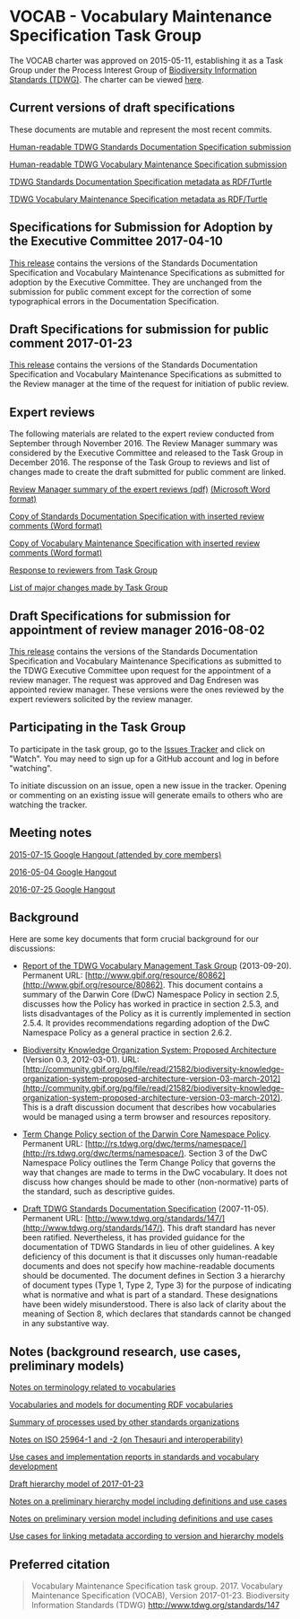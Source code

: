 # VOCAB - Vocabulary Maintenance Specification Task Group

The VOCAB charter was approved on 2015-05-11, establishing it as a Task Group under the Process Interest Group of [Biodiversity Information Standards (TDWG)](http://www.tdwg.org/). The charter can be viewed [here](vmg-charter.pdf).

## Current versions of draft specifications

These documents are mutable and represent the most recent commits.  

[Human-readable TDWG Standards Documentation Specification submission](documentation-specification.md)

[Human-readable TDWG Vocabulary Maintenance Specification submission](maintenance-specification.md)

[TDWG Standards Documentation Specification metadata as RDF/Turtle](documentation-specification.ttl)

[TDWG Vocabulary Maintenance Specification metadata as RDF/Turtle](maintenance-specification.ttl)

## Specifications for Submission for Adoption by the Executive Committee 2017-04-10

[This release](https://github.com/tdwg/vocab/releases/tag/2017-04-10-submission-for-adoption) contains the versions of the Standards Documentation Specification and Vocabulary Maintenance Specifications as submitted for adoption by the Executive Committee.  They are unchanged from the submission for public comment except for the correction of some typographical errors in the Documentation Specification. 

## Draft Specifications for submission for public comment 2017-01-23

[This release](https://github.com/tdwg/vocab/releases/tag/2017-01-23-public-comment-submission) contains the versions of the Standards Documentation Specification and Vocabulary Maintenance Specifications as submitted to the Review manager at the time of the request for initiation of public review.  

## Expert reviews

The following materials are related to the expert review conducted from September through November 2016.  The Review Manager summary was considered by the Executive Committee and released to the Task Group in December 2016.  The response of the Task Group to reviews and list of changes made to create the draft submitted for public comment are linked.

[Review Manager summary of the expert reviews (pdf)](expert-review-materials/TDWG-VOCAB-expert-review-report-v20161113.pdf) [(Microsoft Word format)](expert-review-materials/TDWG-VOCAB-expert-review-report-v20161113.docx)

[Copy of Standards Documentation Specification with inserted review comments (Word format)](expert-review-materials/TDWG-Standards-Documentation-Specification-with-comments-from-the-expert-review-v20161113.docx)

[Copy of Vocabulary Maintenance Specification with inserted review comments (Word format)](expert-review-materials/TDWG-Vocabulary-Maintenance-Specification-with-comments-from-the-expert-review-v20161113.docx)

[Response to reviewers from Task Group](expert-review-materials/response.md)

[List of major changes made by Task Group](expert-review-materials/change-log.md)

## Draft Specifications for submission for appointment of review manager 2016-08-02

[This release](https://github.com/tdwg/vocab/releases/tag/2016-08-02-review-submission) contains the versions of the Standards Documentation Specification and Vocabulary Maintenance Specifications as submitted to the TDWG Executive Committee upon request for the appointment of a review manager.  The request was approved and Dag Endresen was appointed review manager. These versions were the ones reviewed by the expert reviewers solicited by the review manager.

## Participating in the Task Group

To participate in the task group, go to the [Issues Tracker](https://github.com/tdwg/vocab/issues) and click on "Watch". You may need to sign up for a GitHub account and log in before "watching".  

To initiate discussion on an issue, open a new issue in the tracker. Opening or commenting on an existing issue will generate emails to others who are watching the tracker.

## Meeting notes

[2015-07-15 Google Hangout (attended by core members)](meeting-notes/hangout-2015-07-15.md)

[2016-05-04 Google Hangout](meeting-notes/meeting-agenda-notes-2016-05-04.pdf)

[2016-07-25 Google Hangout](meeting-notes/task-group-meeting-notes-2016-07-25.pdf)

## Background

Here are some key documents that form crucial background for our discussions:

* [Report of the TDWG Vocabulary Management Task Group](gbif_TDWG_Vocabulary_Management_Task_Group_en_v1.0.pdf) (2013-09-20). Permanent URL: [http://www.gbif.org/resource/80862](http://www.gbif.org/resource/80862). This document contains a summary of the Darwin Core (DwC) Namespace Policy in section 2.5, discusses how the Policy has worked in practice in section 2.5.3, and lists disadvantages of the Policy as it is currently implemented in section 2.5.4. It provides recommendations regarding adoption of the DwC Namespace Policy as a general practice in section 2.6.2.

* [Biodiversity Knowledge Organization System: Proposed Architecture](Biodiversity_KOS_Architecture_Mar_2012.pdf) (Version 0.3, 2012-03-01). URL: [http://community.gbif.org/pg/file/read/21582/biodiversity-knowledge-organization-system-proposed-architecture-version-03-march-2012](http://community.gbif.org/pg/file/read/21582/biodiversity-knowledge-organization-system-proposed-architecture-version-03-march-2012).  This is a draft discussion document that describes how vocabularies would be managed using a term browser and resources repository.

* [Term Change Policy section of the Darwin Core Namespace Policy](http://rs.tdwg.org/dwc/terms/namespace/index.htm#classesofchanges). Permanent URL: [http://rs.tdwg.org/dwc/terms/namespace/](http://rs.tdwg.org/dwc/terms/namespace/). Section 3 of the DwC Namespace Policy outlines the Term Change Policy that governs the way that changes are made to terms in the DwC vocabulary. It does not discuss how changes should be made to other (non-normative) parts of the standard, such as descriptive guides.  

* [Draft TDWG Standards Documentation Specification](tdwg-stds-spec.pdf) (2007-11-05). Permanent URL: [http://www.tdwg.org/standards/147/](http://www.tdwg.org/standards/147/). This draft standard has never been ratified.  Nevertheless, it has provided guidance for the documentation of TDWG Standards in lieu of other guidelines. A key deficiency of this document is that it discusses only human-readable documents and does not specify how machine-readable documents should be documented. The document defines in Section 3 a hierarchy of document types (Type 1, Type 2, Type 3) for the purpose of indicating what is normative and what is part of a standard. These designations have been widely misunderstood. There is also lack of clarity about the meaning of Section 8, which declares that standards cannot be changed in any substantive way.

## Notes (background research, use cases, preliminary models)

[Notes on terminology related to vocabularies](terminology.md)

[Vocabularies and models for documenting RDF vocabularies](documentation-models.md)

[Summary of processes used by other standards organizations](process-models.md)

[Notes on ISO 25964-1 and -2 (on Thesauri and interoperability)](iso25964.md)

[Use cases and implementation reports in standards and vocabulary development](implementation-use-cases.md)

[Draft hierarchy model of 2017-01-23](hierarchy-model.md)

[Notes on a preliminary hierarchy model including definitions and use cases](hierarchy-model-2015-07-15.md)

[Notes on preliminary version model including definitions and use cases](version-model.md)

[Use cases for linking metadata according to version and hierarchy models](documentation-use-cases.md)


## Preferred citation

> Vocabulary Maintenance Specification task group. 2017. Vocabulary Maintenance Specification (VOCAB), Version 2017-01-23. Biodiversity Information Standards (TDWG) http://www.tdwg.org/standards/147
